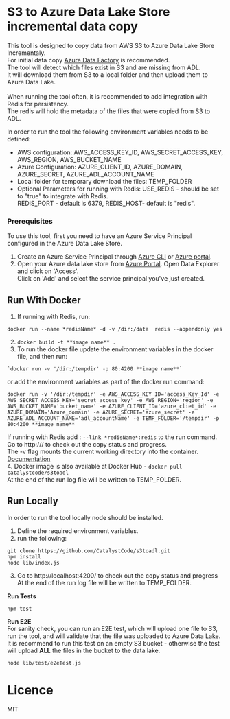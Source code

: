 # S3 to Azure Data Lake Store incremental data copy
This tool is designed to copy data from AWS S3 to Azure Data Lake Store Incrementaly.<br/>
For initial data copy [Azure Data Factory](https://docs.microsoft.com/en-us/azure/data-factory/data-factory-introduction) is recommended.<br/>
The tool will detect which files exist in S3 and are missing from ADL. <br/> 
It will download them from S3 to a local folder and then upload them to Azure Data Lake.<br/><br/>
When running the tool often, it is recommended to add integration with Redis for persistency.<br/>
The redis will hold the metadata of the files that were copied from S3 to ADL.

In order to run the tool the following environment variables needs to be defined:

* AWS configuration: AWS_ACCESS_KEY_ID, AWS_SECRET_ACCESS_KEY, AWS_REGION, AWS_BUCKET_NAME
* Azure Configuration: AZURE_CLIENT_ID, AZURE_DOMAIN, AZURE_SECRET, AZURE_ADL_ACCOUNT_NAME
* Local folder for temporary download the files: TEMP_FOLDER
* Optional Parameters for running with Redis: USE_REDIS - should be set to "true" to integrate with Redis. </br>
REDIS_PORT - default is 6379, REDIS_HOST- default is "redis".

### Prerequisites

To use this tool, first you need to have an Azure Service Principal configured in the Azure Data Lake Store.

1. Create an Azure Service Principal through [Azure CLI](https://docs.microsoft.com/en-us/cli/azure/create-an-azure-service-principal-azure-cli?toc=%2fazure%2fazure-resource-manager%2ftoc.json) or [Azure portal](https://docs.microsoft.com/en-us/azure/azure-resource-manager/resource-group-create-service-principal-portal).
2. Open your Azure data lake store from [Azure Portal](https://portal.azure.com). Open Data Explorer and click on 'Access'.<br/>
Click on 'Add' and select the service principal you've just created.

## Run With Docker
1. If running with Redis, run: 
```
docker run --name *redisName* -d -v /dir:/data  redis --appendonly yes 
```
2. `docker build -t **image name** .`
3. To run the docker file update the environment variables in the docker file, and then run:
```
`docker run -v '/dir:/tempdir' -p 80:4200 **image name**`
```
   or add the environment variables as part of the docker run command:<br/>

```
docker run -v '/dir:/tempdir' -e AWS_ACCESS_KEY_ID='access_Key_Id' -e AWS_SECRET_ACCESS_KEY='secret_access_key' -e AWS_REGION='region' -e AWS_BUCKET_NAME='bucket_name' -e AZURE_CLIENT_ID='azure_cliet_id' -e AZURE_DOMAIN='Azure_domain' -e AZURE_SECRET='azure_secret' -e AZURE_ADL_ACCOUNT_NAME='adl_accountName' -e TEMP_FOLDER='/tempdir' -p 80:4200 **image name**
```
If running with Redis add : `--link *redisName*:redis` to the run command.</br>
Go to http://<host-ip>/ to check out the copy status and progress.</br>
The -v flag mounts the current working directory into the container. [Documentation](https://docs.docker.com/engine/reference/commandline/run/#mount-volume--v-read-only)<br/>
4. Docker image is also available at Docker Hub - `docker pull catalystcode/s3toadl`<br/>
At the end of the run log file will be written to TEMP_FOLDER.

## Run Locally
In order to run the tool locally node should be installed.
1. Define the required environment variables.
2. run the following:
```
git clone https://github.com/CatalystCode/s3toadl.git
npm install
node lib/index.js
```
3. Go to http://localhost:4200/ to check out the copy status and progress
At the end of the run log file will be written to TEMP_FOLDER.

**Run Tests**<br/>
```
npm test
```

**Run E2E** <br/>
For sanity check, you can run an E2E test, which will upload one file to S3,
run the tool, and will validate that the file was uploaded to Azure Data Lake.<br/>
It is recommend to run this test on an empty S3 bucket - otherwise the test will upload <b>ALL</b> the files in the bucket to the data lake.
```
node lib/test/e2eTest.js
```

# Licence
MIT
